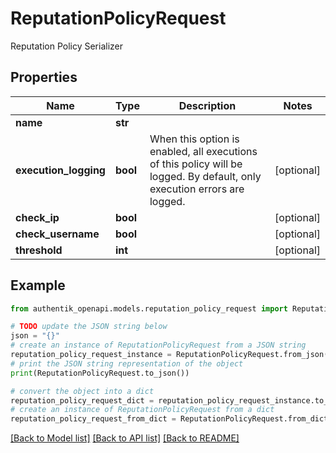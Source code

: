 # ReputationPolicyRequest

Reputation Policy Serializer

## Properties

Name | Type | Description | Notes
------------ | ------------- | ------------- | -------------
**name** | **str** |  | 
**execution_logging** | **bool** | When this option is enabled, all executions of this policy will be logged. By default, only execution errors are logged. | [optional] 
**check_ip** | **bool** |  | [optional] 
**check_username** | **bool** |  | [optional] 
**threshold** | **int** |  | [optional] 

## Example

```python
from authentik_openapi.models.reputation_policy_request import ReputationPolicyRequest

# TODO update the JSON string below
json = "{}"
# create an instance of ReputationPolicyRequest from a JSON string
reputation_policy_request_instance = ReputationPolicyRequest.from_json(json)
# print the JSON string representation of the object
print(ReputationPolicyRequest.to_json())

# convert the object into a dict
reputation_policy_request_dict = reputation_policy_request_instance.to_dict()
# create an instance of ReputationPolicyRequest from a dict
reputation_policy_request_from_dict = ReputationPolicyRequest.from_dict(reputation_policy_request_dict)
```
[[Back to Model list]](../README.md#documentation-for-models) [[Back to API list]](../README.md#documentation-for-api-endpoints) [[Back to README]](../README.md)


